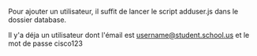 Pour ajouter un utilisateur, il suffit de lancer le script adduser.js dans le dossier database.

Il y'a déja un utilisateur dont l'émail est username@student.school.us et le mot de passe cisco123

